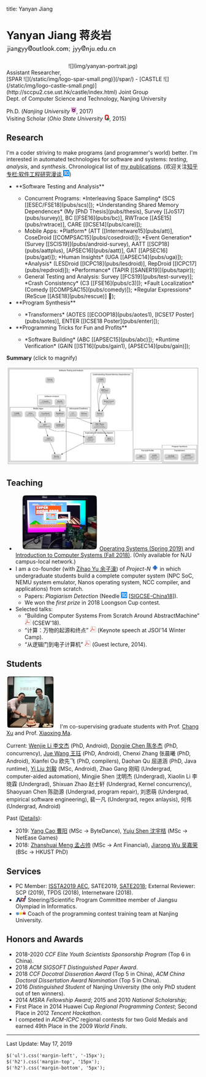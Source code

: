 title: Yanyan Jiang

# Yanyan Jiang 蒋炎岩 ![](img/email.png)

<div class="row gutter" markdown="1">
<div class="col-lg-3 col-md-3 col-sm-4 col-xs-5">
  <center>![](img/yanyan-portrait.jpg)</center>
</div>
Assistant Researcher,<br>[SPAR ![](/static/img/logo-spar-small.png)](/spar/) - [CASTLE ![](/static/img/logo-castle-small.png)](http://sccpu2.cse.ust.hk/castle/index.html) Joint Group<br>Dept. of Computer Science and Technology, Nanjing University

Ph.D. (*Nanjing University* ![](img/nju_logo.png), 2017)<br>Visiting Scholar (*Ohio State University* ![](img/buckeye.png), 2015)

</div>

## Research

I'm a coder striving to make programs (and programmer's world) better. I'm interested in automated technologies for software and systems: *testing*, *analysis*, and *synthesis*. Chronological list of [my publications](pub). (欢迎关注[知乎专栏:软件工程研究漫谈 ![](img/zhihu.png)](https://zhuanlan.zhihu.com/se-research))

<div class="row gutter" markdown="1">
<div class="col-lg-7 col-md-7 col-sm-12">
<ul>
  <li>**Software Testing and Analysis**</li>
  <ul>
    <li>Concurrent Programs: 
    *Interleaving Space Sampling*
    (SCS [[ESEC/FSE18](pubs/scs)]);
    *Understanding Shared Memory Dependences*
    (My [PhD Thesis](pubs/thesis),
    Survey [[JoS17](pubs/survey)],
    BC [[FSE16](pubs/bc)],
    RWTrace [[ASE15](pubs/rwtrace)],
    CARE [[ICSE14](pubs/care)]);
    </li>
    <li>Mobile Apps:
    *Platform*
    (ATT [[Internetware15](pubs/att)],
    CoseDroid [[COMPSAC15](pubs/cosedroid)]);
    *Event Generation*
    (Survey [[SCIS19]](pubs/android-survey), AATT [[SCP18](pubs/aattplus), [APSEC16](pubs/aatt)],
    GAT [[APSEC16](pubs/gat)]);
    *Human Insights*
    (UGA [[APSEC14](pubs/uga)]);
    *Analysis*
    (LESDroid [[ICPC18](pubs/lesdroid)],
    RepDroid [[ICPC17](pubs/repdroid)]);
    *Performance*
    (TAPIR [[SANER19]](pubs/tapir));</li>
    <li>General Testing and Analysis:
    Survey [[FCS19](pubs/test-survey)]; 
    *Crash Consistency* (C3 [[FSE16](pubs/c3)]); *Fault Localization* (Comedy [[COMPSAC15](pubs/comedy)]); *Regular Expressions* (ReScue [[ASE18](pubs/rescue)] 🏅);</li>
  </ul>
  <li>**Program Synthesis**</li>
  <ul>
    <li>*Transformers* (AOTES [[ECOOP18](pubs/aotes1), [ICSE17 Poster](pubs/aotes)], ENTER [[ICSE18 Poster](pubs/enter)]);</li>
  </ul>
  <li>**Programming Tricks for Fun and Profits**</li>
  <ul>
    <li>*Software Building* (ABC [[APSEC15](pubs/abc)]); *Runtime Verification* (GAIN [[IST16](pubs/gain1), [APSEC14](pubs/gain)]);</li>
  </ul>
</ul>
</div>

<div class="col-lg-5 col-md-5 col-sm-12" style="vertical-align:middle">

<b>Summary</b> (click to magnify)

<a href="summary"><img src="summary.svg"/></a>

</div>
</div>


## Teaching

* <img class="pull-right" style="margin-left:15px" width="200px" src="img/projectn.jpg"/>  [Operating Systems (Spring 2019)](/~jyywiki) and [Introduction to Computer Systems (Fall 2018)](/~jyywiki). (Only available for NJU campus-local network.)
* I am a co-founder (with [Zihao Yu 余子濠](https://sashimi-yzh.github.io)) of *Project-N* ![](img/logo-n.png) in which undergraduate students build a complete computer system (NPC SoC, NEMU system emulator, Nanos operating system, NCC compiler, and applications) from scratch. 
    * Papers: *Plagiarism Detection* (Needle [![](img/zhihu.png)](http://zhuanlan.zhihu.com/p/40568346) [[SIGCSE-China18](pubs/needle)]).
    * We won the *first prize* in 2018 Loongson Cup contest.
* Selected talks:
    * “Building Computer Systems From Scratch Around AbstractMachine” [![](/static/img/icon-pdf.png)](teach/am-talk.pdf) (CSEW'18).
    * “计算：万物的起源和终点” [![](/static/img/icon-pdf.png)](teach/20140121.pdf) (Keynote speech at JSOI'14 Winter Camp).
    * “从逻辑门到电子计算机” [![](/static/img/icon-pdf.png)](teach/20141008.pdf) (Guest lecture, 2014).

## Students

<img class="pull-left" width="125px" style="margin-right: 15px" src="img/yuju-cake.jpg"/>I'm co-supervising graduate students with Prof. [Chang Xu](http://cs.nju.edu.cn/changxu) and Prof. [Xiaoxing Ma](/~xxm).

Current: [Wenjie Li 李文杰](/people/wenjieli) (PhD, Android), [Dongjie Chen 陈冬杰](/~dongjie) (PhD, concurrency), [Jue Wang 王珏](/people/juewang) (PhD, Android), Chenxi Zhang 张晨曦 (PhD, Android), Xianfei Ou 欧先飞 (PhD, compilers), Daohan Qu 屈道涵 (PhD, Java runtime), [Yi Liu 刘毅](/people/yiliu) (MSc, Android), Zhao Gang 刚昭 (Undergrad, computer-aided automation), Mingjie Shen 沈明杰 (Undergrad), Xiaolin Li 李晓霖 (Undergrad), Shixuan Zhao 赵士轩 (Undergrad, Kernel concurrency), Shaoyuan Chen 陈劭源 (Undergrad, program repair), 刘恩萌 (Undergrad, empirical software engineering), 裴一凡 (Undergrad, regex anlaysis), 何伟 (Undergrad, Android)

Past ([Details](students)):

* 2019: [Yang Cao 曹阳](/people/yangcao) (MSc → ByteDance), [Yuju Shen 沈宇桔](/~yuju) (MSc → NetEase Games)
* 2018: [Zhanshuai Meng 孟占帅](/people/zhanshuaimeng) (MSc → Ant Financial), [Jiarong Wu 吴嘉荣](http://home.cse.ust.hk/~jwubf/) (BSc → HKUST PhD)

## Services

* PC Member: [ISSTA2019 AEC](https://conf.researchr.org/track/issta-2019/issta-2019-papers), SATE2019, [SATE2018](http://sei.pku.edu.cn/~xiongyf04/confs/sate18/index_en.html); External Reviewer: SCP (2019), TPDS (2018), Internetware (2018).
* ![](img/noi.png) Steering/Scientific Program Committee member of Jiangsu Olympiad in Informatics.
* ![](img/acmicpc.png) Coach of the programming contest training team at Nanjing University.

## Honors and Awards
* 2018-2020 *CCF Elite Youth Scientists Sponsorship Program* (Top 6 in China).
* 2018 *ACM SIGSOFT Distinguished Paper Award*.
* 2018 *CCF Docotral Disseration Award* (Top 5 in China), *ACM China Doctoral Dissertation Award Nomination* (Top 5 in China).
* 2016 *Distinguished Student* of Nanjing University (the only PhD student out of ten winners).
* 2014 *MSRA Fellowship Award*; 2015 and 2010 *National Scholarship*;
* First Place in 2014 Huawei Cup *Regional Programming Contest*; Second Place in 2012 *Tencent Hackathon*.
* I competed in *ACM-ICPC* regional contests for two Gold Medals and earned 49th Place in the 2009 *World Finals*.

<hr>

Last Update: May 17, 2019

~~~{.customjs}
$('ul').css('margin-left', '-15px');
$('h2').css('margin-top', '15px');
$('h2').css('margin-bottom', '5px');
~~~
